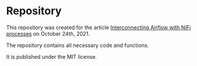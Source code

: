 # Repository 

This repository was created for the article [Interconnecting Airflow with NiFi processes](https://cribbersix.github.io/python/2021/10/14/Airflow-to-NiFi-and-back.html) on October 24th, 2021. 

The repository contains all necessary code and functions. 

It is published under the MIT license. 
